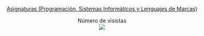 

<p align="center">
  <a href="https://github.com/anaa-chun/asignaturas.git">Asignaturas (Programación, Sistemas Informáticos y Lenguajes de Marcas)</a>
</p>


<p align="center"> 
  <div align="center">Número de visistas</div>
  <div align="center">  
    <img src="https://profile-counter.glitch.me/anaa-chun/count.svg"/>        
  </div> 
</p>
